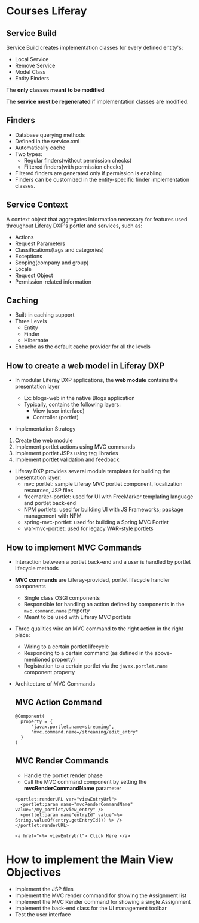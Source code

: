 # Courses Liferay

## Service Build

Service Build creates implementation classes for every defined entity's:
- Local Service
- Remove Service
- Model Class
- Entity Finders

The **only classes meant to be modified**

The **service must be regenerated** if implementation classes are modified.

## Finders

- Database querying methods
- Defined in the service.xml
- Automatically cache
- Two types:
  - Regular finders(without permission checks)
  - Filtered finders(with permission checks)
- Filtered finders are generated only if permission is enabling
- Finders can be customized in the entity-specific finder implementation classes.

## Service Context

A context object that aggregates information necessary for features used throughout
Liferay DXP's portlet and services, such as:
- Actions
- Request Parameters
- Classifications(tags and categories)
- Exceptions
- Scoping(company and group)
- Locale
- Request Object
- Permission-related information

## Caching

- Built-in caching support
- Three Levels
  - Entity
  - Finder
  - Hibernate
- Ehcache as the default cache provider for all the levels


## How to create a web model in Liferay DXP 

- In modular Liferay DXP applications, the **web module** contains the presentation layer
  - Ex: blogs-web in the native Blogs application
  - Typically, contains the following layers:
    - View (user interface)
    - Controller (portlet)

    
- Implementation Strategy
1. Create the web module
2. Implement portlet actions using MVC commands
3. Implement portlet JSPs using tag libraries
4. Implement portlet validation and feedback

- Liferay DXP provides several module templates for building the presentation layer:
  - mvc portlet: sample Liferay MVC portlet component, localization resources, JSP files
  - freemarker-portlet: used for UI with FreeMarker templating language and portlet back-end
  - NPM portlets: used for building UI with JS Frameworks; package management with NPM
  - spring-mvc-portlet: used for building a Spring MVC Portlet
  - war-mvc-portlet: used for legacy WAR-style portlets

## How to implement MVC Commands
 
- Interaction between a portlet back-end and a user is handled by portlet lifecycle methods
- **MVC commands** are Liferay-provided, portlet lifecycle handler components
  - Single class OSGI components
  - Responsible for handling an action defined by components in the `mvc.command.name` property
  - Meant to be used with Liferay MVC portlets
- Three qualities wire an MVC command to the right action in the right place:
  - Wiring to a certain portlet lifecycle
  - Responding to a certain command (as defined in the above-mentioned property)
  - Registration to a certain portlet via the `javax.portlet.name` component property
- Architecture of MVC Commands
  ## MVC Action Command
  ```
  @Component(
    property = {
        "javax.portlet.name=streaming",
        "mvc.command.name=/streaming/edit_entry"
    }
  )
  ```
  
  ## MVC Render Commands
  
  - Handle the portlet render phase
  - Call the MVC command component by setting the **mvcRenderCommandName** parameter
  
  ```
  <portlet:renderURL var="viewEntryUrl">
    <portlet:param name="mvcRenderCommandName" value="/my_portlet/view_entry" />
    <portlet:param name"entryId" value"<%= String.valueOf(entry.getEntryId()) %> />
  </portlet:renderURL>
  
  <a href="<%= viewEntryUrl"> Click Here </a>  
  ```
  
# How to implement the Main View Objectives

- Implement the JSP files
- Implement the MVC render command for showing the Assignment list
- Implement the MVC Render command for showing a single Assignment
- Implement the back-end class for the UI management toolbar
- Test the user interface